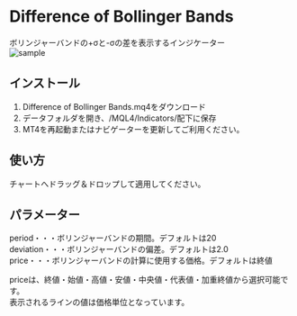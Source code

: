 # Difference of Bollinger Bands
ボリンジャーバンドの+σと-σの差を表示するインジケーター  
![sample](https://user-images.githubusercontent.com/14832366/27269572-0281a0dc-54f3-11e7-9f4f-968db652edf6.png)



## インストール
1. Difference of Bollinger Bands.mq4をダウンロード
2. データフォルダを開き、/MQL4/Indicators/配下に保存
3. MT4を再起動またはナビゲーターを更新してご利用ください。


## 使い方
チャートへドラッグ＆ドロップして適用してください。


## パラメーター
period・・・ボリンジャーバンドの期間。デフォルトは20  
deviation・・・ボリンジャーバンドの偏差。デフォルトは2.0  
price・・・ボリンジャーバンドの計算に使用する価格。デフォルトは終値  

priceは、終値・始値・高値・安値・中央値・代表値・加重終値から選択可能です。  
表示されるラインの値は価格単位となっています。
